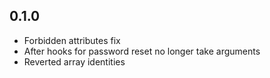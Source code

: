 ## 0.1.0

* Forbidden attributes fix
* After hooks for password reset no longer take arguments
* Reverted array identities
